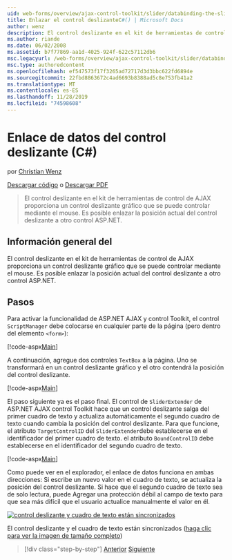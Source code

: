 ```yaml
---
uid: web-forms/overview/ajax-control-toolkit/slider/databinding-the-slider-control-cs
title: Enlazar el control deslizanteC#() | Microsoft Docs
author: wenz
description: El control deslizante en el kit de herramientas de control de AJAX proporciona un control deslizante gráfico que se puede controlar mediante el mouse. Es posible enlazar el Positio actual...
ms.author: riande
ms.date: 06/02/2008
ms.assetid: b7f77869-aa1d-4025-924f-622c57112db6
msc.legacyurl: /web-forms/overview/ajax-control-toolkit/slider/databinding-the-slider-control-cs
msc.type: authoredcontent
ms.openlocfilehash: ef547573f17f3265ad72717d3d3bbc622fd6894e
ms.sourcegitcommit: 22fbd8863672c4ad6693b8388ad5c8e753fb41a2
ms.translationtype: MT
ms.contentlocale: es-ES
ms.lasthandoff: 11/28/2019
ms.locfileid: "74598608"
---
```

# <a name="databinding-the-slider-control-c"></a>Enlace de datos del control deslizante (C#)

por [Christian Wenz](https://github.com/wenz)

[Descargar código](https://download.microsoft.com/download/9/3/f/93f8daea-bebd-4821-833b-95205389c7d0/Slider0.cs.zip) o [Descargar PDF](https://download.microsoft.com/download/2/d/c/2dc10e34-6983-41d4-9c08-f78f5387d32b/slider0CS.pdf)

> El control deslizante en el kit de herramientas de control de AJAX proporciona un control deslizante gráfico que se puede controlar mediante el mouse. Es posible enlazar la posición actual del control deslizante a otro control ASP.NET.

## <a name="overview"></a>Información general del

El control deslizante en el kit de herramientas de control de AJAX proporciona un control deslizante gráfico que se puede controlar mediante el mouse. Es posible enlazar la posición actual del control deslizante a otro control ASP.NET.

## <a name="steps"></a>Pasos

Para activar la funcionalidad de ASP.NET AJAX y control Toolkit, el control `ScriptManager` debe colocarse en cualquier parte de la página (pero dentro del elemento `<form>`):

[!code-aspx[Main](databinding-the-slider-control-cs/samples/sample1.aspx)]

A continuación, agregue dos controles `TextBox` a la página. Uno se transformará en un control deslizante gráfico y el otro contendrá la posición del control deslizante.

[!code-aspx[Main](databinding-the-slider-control-cs/samples/sample2.aspx)]

El paso siguiente ya es el paso final. El control de `SliderExtender` de ASP.NET AJAX control Toolkit hace que un control deslizante salga del primer cuadro de texto y actualiza automáticamente el segundo cuadro de texto cuando cambia la posición del control deslizante. Para que funcione, el atributo `TargetControlID` del `SliderExtender`debe establecerse en el identificador del primer cuadro de texto. el atributo `BoundControlID` debe establecerse en el identificador del segundo cuadro de texto.

[!code-aspx[Main](databinding-the-slider-control-cs/samples/sample3.aspx)]

Como puede ver en el explorador, el enlace de datos funciona en ambas direcciones: Si escribe un nuevo valor en el cuadro de texto, se actualiza la posición del control deslizante. Si hace que el segundo cuadro de texto sea de solo lectura, puede Agregar una protección débil al campo de texto para que sea más difícil que el usuario actualice manualmente el valor en él.

[![control deslizante y cuadro de texto están sincronizados](databinding-the-slider-control-cs/_static/image2.png)](databinding-the-slider-control-cs/_static/image1.png)

El control deslizante y el cuadro de texto están sincronizados ([haga clic para ver la imagen de tamaño completo](databinding-the-slider-control-cs/_static/image3.png))

> [!div class="step-by-step"]
> [Anterior](using-the-slider-control-with-auto-postback-cs.md)
> [Siguiente](using-the-slider-control-with-auto-postback-vb.md)
